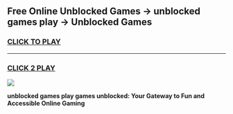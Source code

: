 
## Free Online Unblocked Games → unblocked games play → Unblocked Games
<h3>
<a href="https://premium.freeplayer.one?title=unblocked_games_play&ref=21F">CLICK TO PLAY</a></h3>
<hr>

<h3>
<a href="https://premium.freeplayer.one?title=unblocked_games_play&ref=21F">CLICK 2 PLAY</a>
  
</h3>

<a href="https://premium.freeplayer.one?title=unblocked_games_play&ref=21F/"><img src="https://clearcache.store/games.png"></a>


**unblocked games play games unblocked: Your Gateway to Fun and Accessible Online Gaming**

